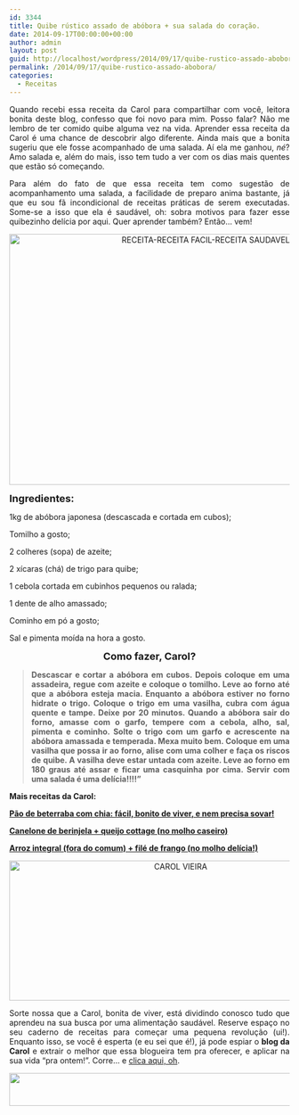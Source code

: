 ```yaml
---
id: 3344
title: Quibe rústico assado de abóbora + sua salada do coração.
date: 2014-09-17T00:00:00+00:00
author: admin
layout: post
guid: http://localhost/wordpress/2014/09/17/quibe-rustico-assado-abobora/
permalink: /2014/09/17/quibe-rustico-assado-abobora/
categories:
  - Receitas
---
```

<p align="justify">
  Quando recebi essa receita da Carol para compartilhar com você, leitora bonita deste blog, confesso que foi novo para mim. Posso falar? Não me lembro de ter comido quibe alguma vez na vida. Aprender essa receita da Carol é uma chance de descobrir algo diferente. Ainda mais que a bonita sugeriu que ele fosse acompanhado de uma salada. Aí ela me ganhou, <em>né</em>? Amo salada e, além do mais, isso tem tudo a ver com os dias mais quentes que estão só começando.
</p>

<p align="justify">
  Para além do fato de que essa receita tem como sugestão de acompanhamento uma salada, a facilidade de preparo anima bastante, já que eu sou fã incondicional de receitas práticas de serem executadas. Some-se a isso que ela é saudável, oh: sobra motivos para fazer esse quibezinho delícia por aqui. Quer aprender também? Então… vem!
</p>

<p align="center">
  <a href="http://www.trololodemulher.com.br/blog/wp-content/uploads/2014/09/RECEITA-RECEITA-FACIL-RECEITA-SAUDAVEL-QUIBE-ASSADO.jpg"><img class="alignnone size-full wp-image-10406" src="http://www.trololodemulher.com.br/blog/wp-content/uploads/2014/09/RECEITA-RECEITA-FACIL-RECEITA-SAUDAVEL-QUIBE-ASSADO.jpg" alt="RECEITA-RECEITA FACIL-RECEITA SAUDAVEL-QUIBE ASSADO" width="800" height="450" /></a>
</p>

<p align="justify">
  <strong><span style="font-size: large;">Ingredientes:</span></strong>
</p>

<p align="justify">
  1kg de abóbora japonesa (descascada e cortada em cubos);
</p>

<p align="justify">
  Tomilho a gosto;
</p>

<p align="justify">
  2 colheres (sopa) de azeite;
</p>

<p align="justify">
  2 xícaras (chá) de trigo para quibe;
</p>

<p align="justify">
  1 cebola cortada em cubinhos pequenos ou ralada;
</p>

<p align="justify">
  1 dente de alho amassado;
</p>

<p align="justify">
  Cominho em pó a gosto;
</p>

<p align="justify">
  Sal e pimenta moída na hora a gosto.
</p>

<p align="center">
  <strong><span style="font-size: large;">Como fazer, Carol?</span></strong>
</p>

> <p align="justify">
>   <strong>Descascar e cortar a abóbora em cubos. Depois coloque em uma assadeira, regue com azeite e coloque o tomilho. Leve ao forno até que a abóbora esteja macia. Enquanto a abóbora estiver no forno hidrate o trigo. Coloque o trigo em uma vasilha, cubra com água quente e tampe. Deixe por 20 minutos. Quando a abóbora sair do forno, amasse com o garfo, tempere com a cebola, alho, sal, pimenta e cominho. Solte o trigo com um garfo e acrescente na abóbora amassada e temperada. Mexa muito bem. Coloque em uma vasilha que possa ir ao forno, alise com uma colher e faça os riscos de quibe. A vasilha deve estar untada com azeite. Leve ao forno em 180 graus até assar e ficar uma casquinha por cima. Servir com uma salada é uma delícia!!!!”</strong>
> </p>

<p align="justify">
  <strong>Mais receitas da Carol:</strong>
</p>

<p align="justify">
  <a href="http://www.trololodemulher.com.br/2014/09/03/pao-de-beterraba/" target="_blank"><strong>Pão de beterraba com chia: fácil, bonito de viver, e nem precisa sovar!</strong></a>
</p>

<p align="justify">
  <a href="http://www.trololodemulher.com.br/2014/07/28/canelone-berinjela-queijo/" target="_blank"><strong>Canelone de berinjela + queijo cottage (no molho caseiro)</strong></a>
</p>

<p align="justify">
  <a href="http://www.trololodemulher.com.br/2014/07/14/arroz-integral-file-frango/" target="_blank"><strong>Arroz integral (fora do comum) + filé de frango (no molho delícia!)</strong></a>
</p>

<p align="center">
  <a href="http://www.trololodemulher.com.br/blog/wp-content/uploads/2014/07/CAROL-VIEIRA.png"><img class="alignnone size-full wp-image-10204" src="http://www.trololodemulher.com.br/blog/wp-content/uploads/2014/07/CAROL-VIEIRA.png" alt="CAROL VIEIRA" width="600" height="251" /></a>
</p>

<p align="justify">
  Sorte nossa que a Carol, bonita de viver, está dividindo conosco tudo que aprendeu na sua busca por uma alimentação saudável. Reserve espaço no seu caderno de receitas para começar uma pequena revolução (ui!). Enquanto isso, se você é esperta (e eu sei que é!), já pode espiar o <strong>blog da Carol</strong> e extrair o melhor que essa blogueira tem pra oferecer, e aplicar na sua vida “pra ontem!”. Corre… e <a href="http://mundocarolvieira.blogspot.com.br/" target="_blank">clica aqui, oh</a>.
</p>

<p align="center">
  <a href="http://feedburner.google.com/fb/a/mailverify?uri=blogbichafemea&loc=pt_BR" target="_blank"><img class="alignnone size-full wp-image-8451" title="Assine o Bicha Fêmea grátis!" src="http://www.trololodemulher.com.br/blog/wp-content/uploads/2012/01/rodapé.png" alt="" width="600" height="59" /></a>
</p>

<p align="justify">